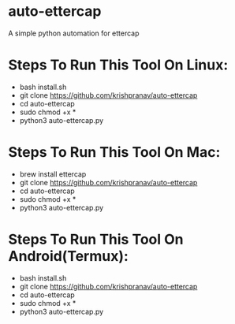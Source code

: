 # auto-ettercap
A simple python automation for ettercap

# Steps To Run This Tool On Linux:
- bash install.sh
- git clone https://github.com/krishpranav/auto-ettercap
- cd auto-ettercap
- sudo chmod +x *
- python3 auto-ettercap.py

# Steps To Run This Tool On Mac:
- brew install ettercap
- git clone https://github.com/krishpranav/auto-ettercap
- cd auto-ettercap
- sudo chmod +x *
- python3 auto-ettercap.py

# Steps To Run This Tool On Android(Termux):
- bash install.sh
- git clone https://github.com/krishpranav/auto-ettercap
- cd auto-ettercap
- sudo chmod +x *
- python3 auto-ettercap.py